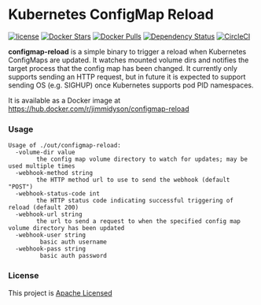 # Kubernetes ConfigMap Reload

[![license](https://img.shields.io/github/license/jimmidyson/configmap-reload.svg?maxAge=2592000)](https://github.com/jimmidyson/configmap-reload)
[![Docker Stars](https://img.shields.io/docker/stars/jimmidyson/configmap-reload.svg?maxAge=2592000)](https://hub.docker.com/r/jimmidyson/configmap-reload/)
[![Docker Pulls](https://img.shields.io/docker/pulls/jimmidyson/configmap-reload.svg?maxAge=2592000)](https://hub.docker.com/r/jimmidyson/configmap-reload/)
[![Dependency Status](https://dependencyci.com/github/jimmidyson/configmap-reload/badge)](https://dependencyci.com/github/jimmidyson/configmap-reload)
[![CircleCI](https://img.shields.io/circleci/project/jimmidyson/configmap-reload.svg?maxAge=2592000)](https://circleci.com/gh/jimmidyson/configmap-reload)

**configmap-reload** is a simple binary to trigger a reload when Kubernetes ConfigMaps are updated.
It watches mounted volume dirs and notifies the target process that the config map has been changed.
It currently only supports sending an HTTP request, but in future it is expected to support sending OS
(e.g. SIGHUP) once Kubernetes supports pod PID namespaces.

It is available as a Docker image at https://hub.docker.com/r/jimmidyson/configmap-reload

### Usage

```
Usage of ./out/configmap-reload:
  -volume-dir value
        the config map volume directory to watch for updates; may be used multiple times
  -webhook-method string
        the HTTP method url to use to send the webhook (default "POST")
  -webhook-status-code int
        the HTTP status code indicating successful triggering of reload (default 200)
  -webhook-url string
        the url to send a request to when the specified config map volume directory has been updated
  -webhook-user string
         basic auth username
  -webhook-pass string
         basic auth password

```

### License

This project is [Apache Licensed](LICENSE.txt)

